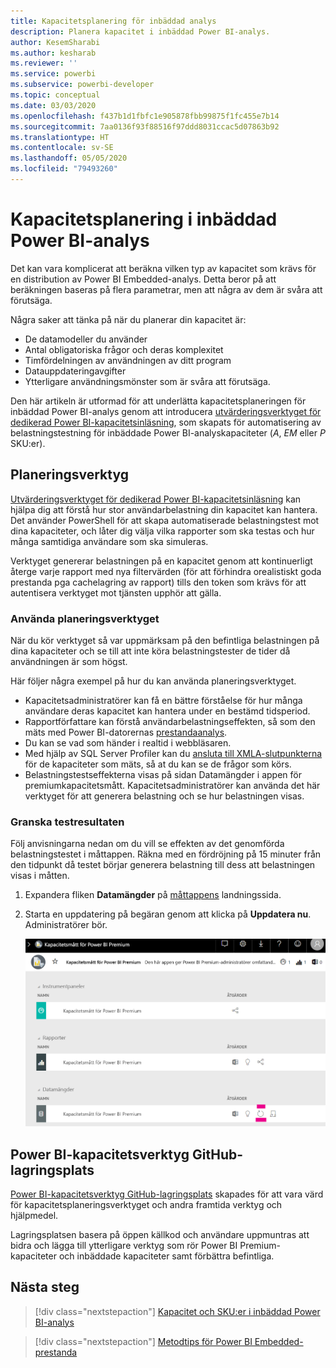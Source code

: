 ```yaml
---
title: Kapacitetsplanering för inbäddad analys
description: Planera kapacitet i inbäddad Power BI-analys.
author: KesemSharabi
ms.author: kesharab
ms.reviewer: ''
ms.service: powerbi
ms.subservice: powerbi-developer
ms.topic: conceptual
ms.date: 03/03/2020
ms.openlocfilehash: f437b1d1fbfc1e905878fbb99875f1fc455e7b14
ms.sourcegitcommit: 7aa0136f93f88516f97ddd8031ccac5d07863b92
ms.translationtype: HT
ms.contentlocale: sv-SE
ms.lasthandoff: 05/05/2020
ms.locfileid: "79493260"
---
```

# <a name="capacity-planning-in-power-bi-embedded-analytics"></a>Kapacitetsplanering i inbäddad Power BI-analys

Det kan vara komplicerat att beräkna vilken typ av kapacitet som krävs för en distribution av Power BI Embedded-analys. Detta beror på att beräkningen baseras på flera parametrar, men att några av dem är svåra att förutsäga.

Några saker att tänka på när du planerar din kapacitet är:

* De datamodeller du använder
* Antal obligatoriska frågor och deras komplexitet
* Timfördelningen av användningen av ditt program
* Datauppdateringavgifter
* Ytterligare användningsmönster som är svåra att förutsäga.

Den här artikeln är utformad för att underlätta kapacitetsplaneringen för inbäddad Power BI-analys genom att introducera [utvärderingsverktyget för dedikerad Power BI-kapacitetsinläsning](https://github.com/microsoft/PowerBI-Tools-For-Capacities/tree/master/LoadTestingPowerShellTool/), som skapats för automatisering av belastningstestning för inbäddade Power BI-analyskapaciteter (*A*, *EM* eller *P* SKU:er).

## <a name="planning-tool"></a>Planeringsverktyg

 [Utvärderingsverktyget för dedikerad Power BI-kapacitetsinläsning](https://github.com/microsoft/PowerBI-Tools-For-Capacities/tree/master/LoadTestingPowerShellTool/) kan hjälpa dig att förstå hur stor användarbelastning din kapacitet kan hantera. Det använder PowerShell för att skapa automatiserade belastningstest mot dina kapaciteter, och låter dig välja vilka rapporter som ska testas och hur många samtidiga användare som ska simuleras.

Verktyget genererar belastningen på en kapacitet genom att kontinuerligt återge varje rapport med nya filtervärden (för att förhindra orealistiskt goda prestanda pga cachelagring av rapport) tills den token som krävs för att autentisera verktyget mot tjänsten upphör att gälla.

### <a name="using-the-planning-tool"></a>Använda planeringsverktyget

När du kör verktyget så var uppmärksam på den befintliga belastningen på dina kapaciteter och se till att inte köra belastningstester de tider då användningen är som högst.

Här följer några exempel på hur du kan använda planeringsverktyget.

* Kapacitetsadministratörer kan få en bättre förståelse för hur många användare deras kapacitet kan hantera under en bestämd tidsperiod.
* Rapportförfattare kan förstå användarbelastningseffekten, så som den mäts med Power BI-datorernas [prestandaanalys](https://docs.microsoft.com/power-bi/desktop-performance-analyzer).
* Du kan se vad som händer i realtid i webbläsaren.
* Med hjälp av SQL Server Profiler kan du [ansluta till XMLA-slutpunkterna](https://powerbi.microsoft.com/blog/power-bi-open-platform-connectivity-with-xmla-endpoints-public-preview/) för de kapaciteter som mäts, så at du kan se de frågor som körs.
* Belastningstestseffekterna visas på sidan Datamängder i appen för premiumkapacitetsmått. Kapacitetsadministratörer kan använda det här verktyget för att generera belastning och se hur belastningen visas.

### <a name="reviewing-the-test-results"></a>Granska testresultaten

Följ anvisningarna nedan om du vill se effekten av det genomförda belastningstestet i måttappen. Räkna med en fördröjning på 15 minuter från den tidpunkt då testet börjar generera belastning till dess att belastningen visas i måtten.

1. Expandera fliken **Datamängder** på [måttappens](../../service-admin-premium-monitor-capacity.md) landningssida.
2. Starta en uppdatering på begäran genom att klicka på **Uppdatera nu**. Administratörer bör.

    ![Kapacitetsmått för Power BI Premium](media/embedded-capacity-planning/embedded-capacity-planning.png)

## <a name="power-bi-capacity-tools-github-repository"></a>Power BI-kapacitetsverktyg GitHub-lagringsplats

[Power BI-kapacitetsverktyg GitHub-lagringsplats](https://github.com/microsoft/PowerBI-Tools-For-Capacities) skapades för att vara värd för kapacitetsplaneringsverktyget och andra framtida verktyg och hjälpmedel.

Lagringsplatsen basera på öppen källkod och användare uppmuntras att bidra och lägga till ytterligare verktyg som rör Power BI Premium-kapaciteter och inbäddade kapaciteter samt förbättra befintliga.

## <a name="next-steps"></a>Nästa steg

> [!div class="nextstepaction"]
>[Kapacitet och SKU:er i inbäddad Power BI-analys](embedded-capacity.md)

> [!div class="nextstepaction"]
>[Metodtips för Power BI Embedded-prestanda](embedded-performance-best-practices.md)